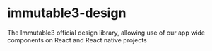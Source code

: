 # immutable3-design
The Immutable3 official design library, allowing use of our app wide components on React and React native projects
